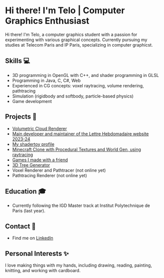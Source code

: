 # Hi there! I'm Telo | Computer Graphics Enthusiast

Hi there! I'm Telo, a computer graphics student with a passion for experimenting with various graphical concepts. Currently pursuing my studies at Telecom Paris and IP Paris, specializing in computer graphicst.

## Skills 💻
- 3D programming in OpenGL with C++, and shader programming in GLSL
- Programming in Java, C, C#, Web
- Experienced in CG concepts: voxel raytracing, volume rendering, pathtracing
- Simulation (rigidbody and softbody, particle-based physics)
- Game development

## Projects 🚀
- [Volumetric Cloud Renderer](https://github.com/StormCreeper/Volumetric-Cloud-Rendering)
- [Main developer and maintainer of the Lettre Hebdomadaire website 2023-24](lh.rezel.net)
- [My shadertoy profile](https://www.shadertoy.com/user/StormCreeper)
- [Minecraft Clone with Procedural Textures and World Gen, using raytracing](https://github.com/StormCreeper/Minecraft-Raytracing)
- [Games I made with a friend](https://alt404.itch.io/)
- [3D Tree Generator](https://github.com/StormCreeper/Tree-Generator)
- Voxel Renderer and Pathtracer (not online yet)
- Pathtracing Renderer (not online yet)

## Education 🎓
- Currently following the IGD Master track at Institut Polytechnique de Paris (last year).

## Contact 📧
- Find me on [LinkedIn](https://www.linkedin.com/in/telo-philippe)

## Personal Interests ✨
I love making things with my hands, including drawing, reading, painting, knitting, and working with cardboard.

